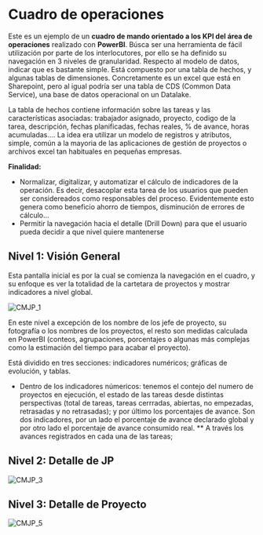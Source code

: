 # Cuadro de operaciones

Este es un ejemplo de un **cuadro de mando orientado a los KPI del área de operaciones** realizado con **PowerBI**. Búsca ser una herramienta de fácil utilización por parte de los interlocutores, por ello se ha definido su navegación en 3 niveles de granularidad. 
Respecto al modelo de datos, indicar que es bastante simple. Está compuesto por una tabla de hechos, y algunas tablas de dimensiones. Concretamente es un excel que está en Sharepoint, pero al igual podría ser una tabla de CDS (Common Data Service), una base de datos operacional on un Datalake.

La tabla de hechos contiene información sobre las tareas y las características asociadas: trabajador asignado, proyecto, codigo de la tarea, descripción, fechas planificadas, fechas reales, % de avance, horas acumuladas.... La idea era utilizar un modelo de registros y atributos, simple, común a la mayoria de las aplicaciones de gestión de proyectos o  archivos excel tan habituales en pequeñas empresas. 

**Finalidad:**
* Normalizar, digitalizar, y automatizar el cálculo de indicadores de la operación. Es decir, desacoplar esta tarea de los usuarios que pueden ser considereados como responsables del proceso. Evidentemente esto genera como beneficio ahorro de tiempos, disminución de errores de cálculo...
* Permitir la navegación hacia el detalle (Drill Down) para que el usuario pueda decidir a que nivel quiere mantenerse

## Nivel 1: Visión General
Esta pantalla inicial es por la cual se comienza la navegación en el cuadro, y su enfoque es ver la totalidad de la cartetara de proyectos y mostrar indicadores a nivel global.

![CMJP_1](https://user-images.githubusercontent.com/63968211/110802861-e2f30680-827e-11eb-8163-fe00419be64a.jpg)

En este nivel a excepción de los nombre de los jefe de proyecto, su fotografía o los nombres de los proyectos, el resto son medidas calculada en PowerBI (conteos, agrupaciones, porcentajes o algunas más complejas como la estimación del tiempo para acabar el proyecto).

Está dividido en tres secciones: indicadores numéricos; gráficas de evolución, y tablas.
* Dentro de los indicadores númericos: tenemos el contejo del numero de proyectos en ejecución, el estado de las tareas desde distintas perspectivas (total de tareas, tareas cerrradas, abiertas, no empezadas, retrasadas y no retrasadas); y por último los porcentajes de avance. Son  dos  indicadores, por un lado el porcentaje de avance declarado global y por otro lado el porcentaje de avance consumido real.
** A través los avances registrados en cada una de las tareas;




## Nivel 2: Detalle de JP
![CMJP_3](https://user-images.githubusercontent.com/63968211/110803511-8e9c5680-827f-11eb-92c6-ee2f25ea0812.jpg)


## Nivel 3: Detalle de Proyecto
![CMJP_5](https://user-images.githubusercontent.com/63968211/110803589-a1169000-827f-11eb-8909-1f98646c46d9.jpg)
